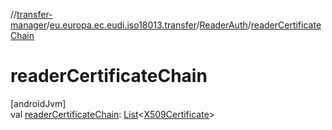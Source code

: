 //[transfer-manager](../../../index.md)/[eu.europa.ec.eudi.iso18013.transfer](../index.md)/[ReaderAuth](index.md)/[readerCertificateChain](reader-certificate-chain.md)

# readerCertificateChain

[androidJvm]\
val [readerCertificateChain](reader-certificate-chain.md): [List](https://kotlinlang.org/api/latest/jvm/stdlib/kotlin.collections/-list/index.html)&lt;[X509Certificate](https://developer.android.com/reference/kotlin/java/security/cert/X509Certificate.html)&gt;
